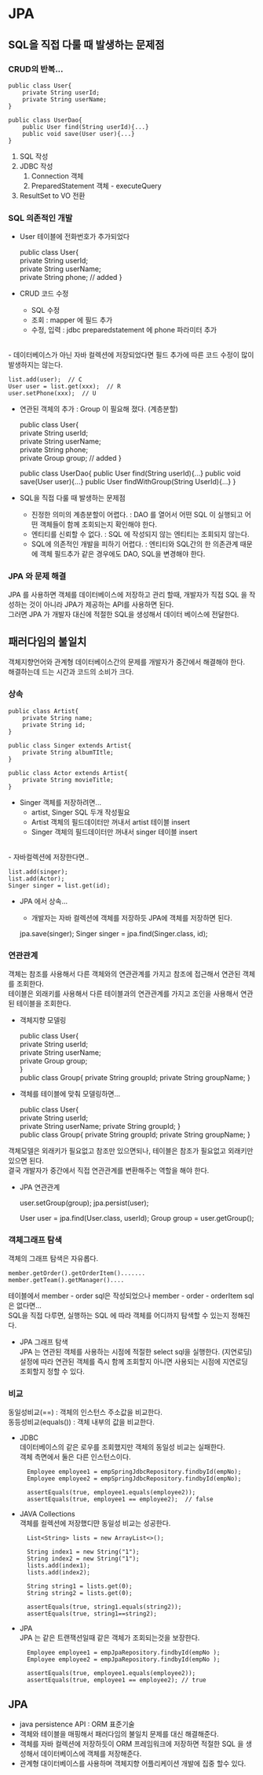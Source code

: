 # JPA  
## SQL을 직접 다룰 때 발생하는 문제점
### CRUD의 반복...  

	public class User{  
		private String userId;  
		private String userName;  
	}

	public class UserDao{
		public User find(String userId){...}
		public void save(User user){...}
	} 
	
1. SQL 작성  
1. JDBC 작성  
	1. Connection 객체  
	2. PreparedStatement 객체 - executeQuery  
1. ResultSet to VO 전환  

### SQL 의존적인 개발  
- User 테이블에 전화번호가 추가되었다  

	public class User{  
		private String userId;  
		private String userName;  
		private String phone;  // added
	}  
- CRUD 코드 수정  
	- SQL 수정  
	- 조회 : mapper 에 필드 추가  
	- 수정, 입력 : jdbc preparedstatement 에 phone 파라미터 추가  
<br>
- 데이터베이스가 아닌 자바 컬렉션에 저장되었다면 필드 추가에 따른 코드 수정이 많이 발생하지는 않는다.  

	list.add(user);  // C  
	User user = list.get(xxx);  // R    
	user.setPhone(xxx);  // U  
	
- 연관된 객체의 추가 : Group 이 필요해 졌다. (계층분할) 

	public class User{  
		private String userId;  
		private String userName;  
		private String phone;  
		private Group group;  // added
	}  

	public class UserDao{
		public User find(String userId){...}
		public void save(User user){...}
		public User findWithGroup(String UserId){...}
	} 
- SQL을 직접 다룰 때 발생하는 문제점  
	- 진정한 의미의 계층분할이 어렵다. : DAO 를 열어서 어떤 SQL 이 실행되고 어떤 객체들이 함께 조회되는지 확인해야 한다.   
	- 엔티티를 신뢰할 수 없다.  : SQL 에 작성되지 않는 엔티티는 조회되지 않는다.  
	- SQL에 의존적인 개발을 피하기 어렵다.  : 엔티티와 SQL간의 한 의존관계 때문에 객체 필드추가 같은 경우에도 DAO, SQL을 변경해야 한다. 
	
### JPA 와 문제 해결  
JPA 를 사용하면 객체를 데이터베이스에 저장하고 관리 할때, 개발자가 직접 SQL 을 작성하는 것이 아니라 JPA가 제공하는 API를 사용하면 된다.  
그러면 JPA 가 개발자 대신에 적절한 SQL을 생성해서 데이터 베이스에 전달한다.  

## 패러다임의 불일치  
객체지향언어와 관계형 데이터베이스간의 문제를 개발자가 중간에서 해결해야 한다.  
해결하는데 드는 시간과 코드의 소비가 크다.
### 상속  

	public class Artist{
		private String name;
		private String id;
	}

	public class Singer extends Artist{
		private String albumTItle;
	}

	public class Actor extends Artist{
		private String movieTitle;
	}
- Singer 객체를 저장하려면...  
	- artist, Singer SQL 두개 작성필요  
	- Artist 객체의 필드데이터만 꺼내서 artist 테이블 insert  
	- Singer 객체의 필드데이터만 꺼내서 singer 테이블 insert  
<br>	
- 자바컬렉션에 저장한다면..  

	list.add(singer);
	list.add(Actor);
	Singer singer = list.get(id);
- JPA 에서 상속...  
	- 개발자는 자바 컬렉션에 객체를 저장하듯 JPA에 객체를 저장하면 된다. 

	jpa.save(singer);
	Singer singer = jpa.find(Singer.class, id); 
	

### 연관관계  
객체는 참조를 사용해서 다른 객체와의 연관관계를 가지고 참조에 접근해서 연관된 객체를 조회한다.  
테이블은 외래키를 사용해서 다른 테이블과의 연관관계를 가지고 조인을 사용해서 연관된 테이블을 조회한다.

- 객체지향 모델링

	public class User{  
		private String userId;  
		private String userName;  
		private Group group;  
	}  
	public class Group{
		private String groupId;
		private String groupName;
	}


- 객체를 테이블에 맞춰 모델링하면...

	public class User{  
		private String userId;  
		private String userName; 
		private String groupId;
	}  
	public class Group{
		private String groupId;
		private String groupName;
	}

객체모델은 외래키가 필요없고 참조만 있으면되나, 테이블은 참조가 필요없고 외래키만 있으면 된다.  
결국 개발자가 중간에서 직접 연관관계를 변환해주는 역할을 해야 한다.
<br>
- JPA 연관관계


	user.setGroup(group);
	jpa.persist(user);
	
	User user = jpa.find(User.class, userId);
	Group group = user.getGroup();
	
### 객체그래프 탐색  
객체의 그래프 탐색은 자유롭다.

	member.getOrder().getOrderItem().......
	member.getTeam().getManager()....
테이블에서 member - order sql은 작성되었으나 member - order - orderItem sql은 없다면...  
SQL을 직접 다루면, 실행하는 SQL 에 따라 객체를 어디까지 탐색할 수 있는지 정해진다.  
- JPA 그래프 탐색  
JPA 는 연관된 객체를 사용하는 시점에 적절한 select sql을 실행한다. (지연로딩)  
설정에 따라 연관된 객체를 즉시 함께 조회할지 아니면 사용되는 시점에 지연로딩 조회할지 정할 수 있다.  

### 비교  
동일성비교(==) : 객체의 인스턴스 주소값을 비교한다.  
동등성비교(equals()) : 객체 내부의 값을 비교한다.  
- JDBC  
데이터베이스의 같은 로우를 조회했지만 객체의 동일성 비교는 실패한다.  
객체 측면에서 둘은 다른 인스턴스이다.  

		Employee employee1 = empSpringJdbcRepository.findbyId(empNo);
		Employee employee2 = empSpringJdbcRepository.findbyId(empNo);
		
		assertEquals(true, employee1.equals(employee2));
		assertEquals(true, employee1 == employee2);  // false  

- JAVA Collections  
객체를 컬렉션에 저장했디먄 동일성 비교는 성공한다.

		List<String> lists = new ArrayList<>();
		
		String index1 = new String("1");
		String index2 = new String("1");
		lists.add(index1);
		lists.add(index2);
		
		String string1 = lists.get(0);
		String string2 = lists.get(0);
		
		assertEquals(true, string1.equals(string2));
		assertEquals(true, string1==string2);
- JPA  
JPA 는 같은 트랜잭션일때 같은 객체가 조회되는것을 보장한다. 

		Employee employee1 = empJpaRepository.findbyId(empNo );
		Employee employee2 = empJpaRepository.findbyId(empNo );
		
		assertEquals(true, employee1.equals(employee2));
		assertEquals(true, employee1 == employee2);	// true
## JPA  
- java persistence API : ORM 표준기술  
- 객체와 테이블을 매핑해서 패러다임의 불일치 문제를 대신 해결해준다.  
- 객체를 자바 컬렉션에 저장하듯이 ORM 프레임워크에 저장하면 적절한 SQL 을 생성해서 데이터베이스에 객체를 저장해준다.  
- 관계형 대이터베이스를 사용하며 객체지향 어플리케이션 개발에 집중 할수 있다.  
